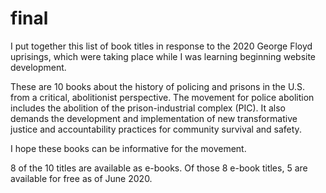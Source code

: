 # final

I put together this list of book titles in response to the 2020 George Floyd uprisings, which were taking place while I was learning beginning website development.

These are 10 books about the history of policing and prisons in the U.S. from a critical, abolitionist perspective. 
The movement for police abolition includes the abolition of the prison-industrial complex (PIC).
It also demands the development and implementation of new transformative justice and accountability practices for community survival and safety.

I hope these books can be informative for the movement.

8 of the 10 titles are available as e-books. Of those 8 e-book titles, 5 are available for free as of June 2020.